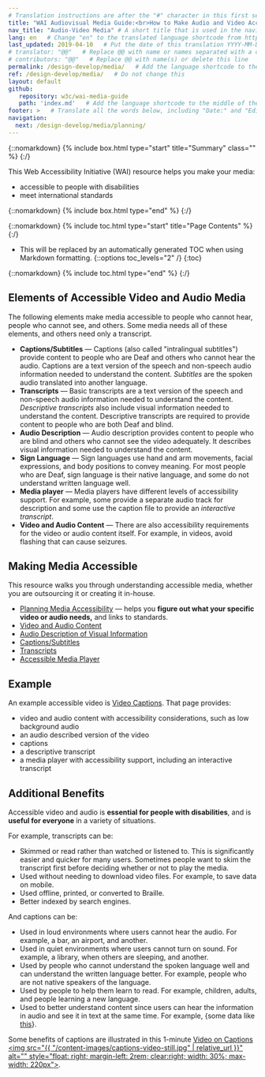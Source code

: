 ```yaml
---
# Translation instructions are after the "#" character in this first section. They are comments that do not show up in the web page. You do not need to translate the instructions after #.
title: "WAI Audiovisual Media Guide:<br>How to Make Audio and Video Accessible"   # Do not translate "title:". Do translate the text after "title:".
nav_title: "Audio-Video Media" # A short title that is used in the navigation
lang: en   # Change "en" to the translated language shortcode from https://www.iana.org/assignments/language-subtag-registry/language-subtag-registry
last_updated: 2019-04-10   # Put the date of this translation YYYY-MM-DD (with month in the middle)
# translator: "@@"   # Replace @@ with name or names separated with a comma
# contributors: "@@"   # Replace @@ with name(s) or delete this line
permalink: /design-develop/media/   # Add the language shortcode to the end; for example /fundamentals/accessibility-intro/fr
ref: /design-develop/media/   # Do not change this
layout: default
github:
   repository: w3c/wai-media-guide
   path: 'index.md'   # Add the language shortcode to the middle of the filename, for example index.fr.md
footer: >   # Translate all the words below, including "Date:" and "Editor:". 
navigation:
  next: /design-develop/media/planning/
---
```


{::nomarkdown}
{% include box.html type="start" title="Summary" class="" %}
{:/}

This Web Accessibility Initiative (WAI) resource helps you make your media:
* accessible to people with disabilities
* meet international standards

{::nomarkdown}
{% include box.html type="end" %}
{:/}

{::nomarkdown}
{% include toc.html type="start" title="Page Contents" %}
{:/}

- This will be replaced by an automatically generated TOC when using Markdown formatting.
{::options toc_levels="2" /}
{:toc}

{::nomarkdown}
{% include toc.html type="end" %}
{:/}

## Elements of Accessible Video and Audio Media

The following elements make media accessible to people who cannot hear, people who cannot see, and others. Some media needs all of these elements, and others need only a transcript.

* **Captions/Subtitles** &mdash; Captions (also called "intralingual subtitles") provide content to people who are Deaf and others who cannot hear the audio. Captions are a text version of the speech and non-speech audio information needed to understand the content. _Subtitles_ are the spoken audio translated into another language.
* **Transcripts** &mdash; Basic transcripts are a text version of the speech and non-speech audio information needed to understand the content. _Descriptive transcripts_ also include visual information needed to understand the content. Descriptive transcripts are required to provide content to people who are both Deaf and blind.
* **Audio Description** &mdash; Audio description provides content to people who are blind and others who cannot see the video adequately. It describes visual information needed to understand the content.
* **Sign Language** &mdash; Sign languages use hand and arm movements, facial expressions, and body positions to convey meaning. For most people who are Deaf, sign language is their native language, and some do not understand written language well.
* **Media player** &mdash; Media players have different levels of accessibility support. For example, some provide a separate audio track for description and some use the caption file to provide an _interactive transcript_.
* **Video and Audio Content** &mdash; There are also accessibility requirements for the video or audio content itself. For example, in videos, avoid flashing that can cause seizures.

## Making Media Accessible

This resource walks you through understanding accessible media, whether you are outsourcing it or creating it in-house.
* [Planning Media Accessibility](https://deploy-preview-7--wai-media-guide.netlify.com/design-develop/media/planning/) &mdash; helps you **figure out what your specific video or audio needs,** and links to standards.
* [Video and Audio Content](https://deploy-preview-7--wai-media-guide.netlify.com/design-develop/media/media-content/)
* [Audio Description of Visual Information](https://deploy-preview-7--wai-media-guide.netlify.com/design-develop/media/description/)
* [Captions/Subtitles](https://deploy-preview-7--wai-media-guide.netlify.com/design-develop/media/captions/)
* [Transcripts](https://deploy-preview-7--wai-media-guide.netlify.com/design-develop/media/transcripts/)
* [Accessible Media Player](https://deploy-preview-7--wai-media-guide.netlify.com/design-develop/media/player/)

## Example

An example accessible video is [Video Captions](https://www.w3.org/WAI/perspective-videos/captions/). That page provides:
* video and audio content with accessibility considerations, such as low background audio
* an audio described version of the video
* captions
* a descriptive transcript
* a media player with accessibility support, including an interactive transcript

## Additional Benefits

Accessible video and audio is **essential for people with disabilities**, and is **useful for everyone** in a variety of situations.

For example, transcripts can be:
* Skimmed or read rather than watched or listened to. This is significantly easier and quicker for many users. Sometimes people want to skim the transcript first before deciding whether or not to play the media.
* Used without needing to download video files. For example, to save data on mobile.
* Used offline, printed, or converted to Braille.
* Better indexed by search engines.

And captions can be:
* Used in loud environments where users cannot hear the audio. For example, a bar, an airport, and another.
* Used in quiet environments where users cannot turn on sound. For example, a library, when others are sleeping, and another.
* Used by people who cannot understand the spoken language well and can understand the written language better. For example, people who are not native speakers of the language.
* Used by people to help them learn to read. For example, children, adults, and people learning a new language.
* Used to better understand content since users can hear the information in audio and see it in text at the same time. For example, {some data like [this](https://www.3playmedia.com/2019/02/21/8-benefits-of-transcribing-captioning-videos/)}.

Some benefits of captions are illustrated in this 1-minute <a href="https://www.w3.org/WAI/perspective-videos/captions/">Video on  Captions <img src="{{ "/content-images/captions-video-still.jpg" | relative_url }}" alt="" style="float: right; margin-left: 2rem; clear:right; width: 30%; max-width: 220px"></a>.
